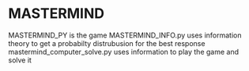# MASTERMIND

MASTERMIND_PY is the game
MASTERMIND_INFO.py uses information theory to get a probabilty distrubusion for the best response
mastermind_computer_solve.py uses information to play the game and solve it
